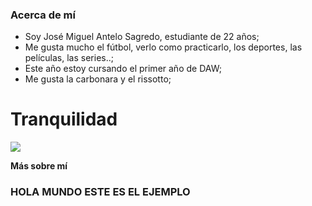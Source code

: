 ### Acerca de mí

- Soy José Miguel Antelo Sagredo, estudiante de 22 años;
- Me gusta mucho el fútbol, verlo como practicarlo, los deportes, las películas, las series..;
- Este año estoy cursando el primer año de DAW;
- Me gusta la carbonara y el rissotto;


# Tranquilidad
![](https://pandao.github.io/editor.md/examples/images/4.jpg)


**Más sobre mí**

### HOLA MUNDO ESTE ES EL EJEMPLO

